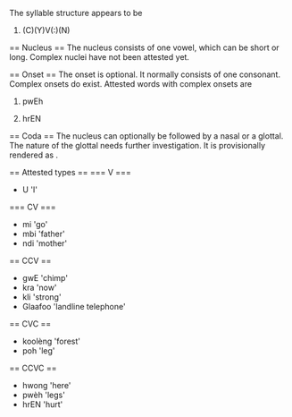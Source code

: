 
The syllable structure appears to be 

1. (C)(Y)V(:)(N) 

== Nucleus == 
The nucleus consists of one vowel, which can be short or long. Complex nuclei have not been attested yet. 

== Onset ==
The onset is optional. It normally consists of one consonant. Complex onsets do exist. Attested words with complex onsets are 

1. pwEh

1. hrEN


== Coda == 
The nucleus can optionally be followed by a nasal or a glottal. The nature of the glottal needs further investigation. It is provisionally rendered as <h>.

== Attested types == 
=== V ===
- U  'I'

=== CV === 
- mi  'go'
- mbi 'father'
- ndi 'mother'

== CCV == 
- gwE 'chimp'
- kra 'now'
- kli 'strong'
- Glaafoo 'landline telephone'

== CVC ==
- koolèng 'forest'
- poh 'leg'

== CCVC ==
- hwong 'here' 
- pwèh 'legs'
- hrEN 'hurt'
